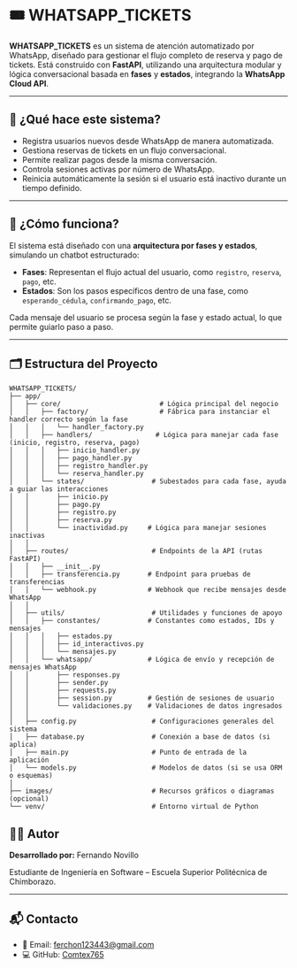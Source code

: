 # 🎟️ WHATSAPP_TICKETS

**WHATSAPP_TICKETS** es un sistema de atención automatizado por WhatsApp, diseñado para gestionar el flujo completo de reserva y pago de tickets. Está construido con **FastAPI**, utilizando una arquitectura modular y lógica conversacional basada en **fases** y **estados**, integrando la **WhatsApp Cloud API**.

---

## 🚀 ¿Qué hace este sistema?

- Registra usuarios nuevos desde WhatsApp de manera automatizada.
- Gestiona reservas de tickets en un flujo conversacional.
- Permite realizar pagos desde la misma conversación.
- Controla sesiones activas por número de WhatsApp.
- Reinicia automáticamente la sesión si el usuario está inactivo durante un tiempo definido.

---

## 🧠 ¿Cómo funciona?

El sistema está diseñado con una **arquitectura por fases y estados**, simulando un chatbot estructurado:

- **Fases**: Representan el flujo actual del usuario, como `registro`, `reserva`, `pago`, etc.
- **Estados**: Son los pasos específicos dentro de una fase, como `esperando_cédula`, `confirmando_pago`, etc.

Cada mensaje del usuario se procesa según la fase y estado actual, lo que permite guiarlo paso a paso.

---

## 🗂️ Estructura del Proyecto

```
WHATSAPP_TICKETS/
├── app/
│   ├── core/                         # Lógica principal del negocio
│   │   ├── factory/                  # Fábrica para instanciar el handler correcto según la fase
│   │   │   └── handler_factory.py
│   │   ├── handlers/                # Lógica para manejar cada fase (inicio, registro, reserva, pago)
│   │   │   ├── inicio_handler.py
│   │   │   ├── pago_handler.py
│   │   │   ├── registro_handler.py
│   │   │   └── reserva_handler.py
│   │   └── states/                 # Subestados para cada fase, ayuda a guiar las interacciones
│   │       ├── inicio.py
│   │       ├── pago.py
│   │       ├── registro.py
│   │       ├── reserva.py
│   │       └── inactividad.py     # Lógica para manejar sesiones inactivas
│   │
│   ├── routes/                     # Endpoints de la API (rutas FastAPI)
│   │   ├── __init__.py
│   │   ├── transferencia.py       # Endpoint para pruebas de transferencias
│   │   └── webhook.py             # Webhook que recibe mensajes desde WhatsApp
│   │
│   ├── utils/                      # Utilidades y funciones de apoyo
│   │   ├── constantes/            # Constantes como estados, IDs y mensajes
│   │   │   ├── estados.py
│   │   │   ├── id_interactivos.py
│   │   │   └── mensajes.py
│   │   └── whatsapp/              # Lógica de envío y recepción de mensajes WhatsApp
│   │       ├── responses.py
│   │       ├── sender.py
│   │       ├── requests.py
│   │       ├── session.py         # Gestión de sesiones de usuario
│   │       └── validaciones.py    # Validaciones de datos ingresados
│   │
│   ├── config.py                   # Configuraciones generales del sistema
│   ├── database.py                 # Conexión a base de datos (si aplica)
│   ├── main.py                     # Punto de entrada de la aplicación
│   └── models.py                   # Modelos de datos (si se usa ORM o esquemas)
│
├── images/                         # Recursos gráficos o diagramas (opcional)
└── venv/                           # Entorno virtual de Python
```


## 👨‍💻 Autor

**Desarrollado por:**  Fernando Novillo

Estudiante de Ingeniería en Software – Escuela Superior Politécnica de Chimborazo.  

---

## 📬 Contacto

- 📧 Email: ferchon123443@gmail.com  
- 💻 GitHub: [Comtex765](https://github.com/Comtex765)
